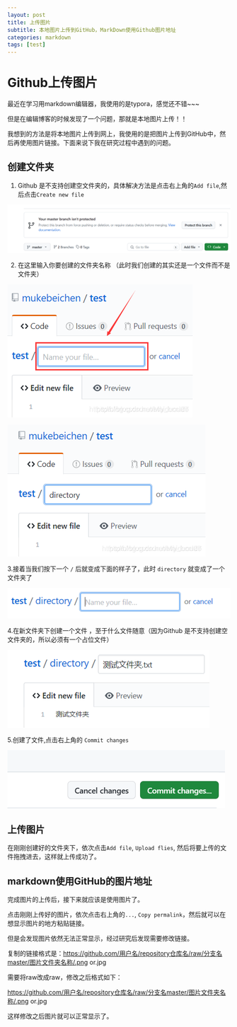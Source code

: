```yaml
---
layout: post
title: 上传图片
subtitle: 本地图片上传到GitHub，MarkDown使用Github图片地址
categories: markdown
tags: [test]
---
```


<h1>Github上传图片</h1>

最近在学习用markdown编辑器，我使用的是typora，感觉还不错~~~

但是在编辑博客的时候发现了一个问题，那就是本地图片上传！！

我想到的方法是将本地图片上传到网上，我使用的是把图片上传到GitHub中，然后再使用图片链接。下面来说下我在研究过程中遇到的问题。

<h2>创建文件夹</h2>

1. Github 是不支持创建空文件夹的，具体解决方法是点击右上角的`Add file`,然后点击`Create new file`

![picture013](https://github.com/shengmocha/shengmocha.github.io/raw/bf6196e7fbb7488518ca34a774ce9f12d361c9a4/assets/images/picture/picture013.png)

2. 在这里输入你要创建的文件夹名称 （此时我们创建的其实还是一个文件而不是文件夹）

![picture014](https://github.com/shengmocha/shengmocha.github.io/raw/bf6196e7fbb7488518ca34a774ce9f12d361c9a4/assets/images/picture/picture014.png)

![picture015](https://github.com/shengmocha/shengmocha.github.io/raw/bf6196e7fbb7488518ca34a774ce9f12d361c9a4/assets/images/picture/picture015.png)

3.接着当我们按下一个 `/` 后就变成下面的样子了，此时 `directory` 就变成了一个文件夹了

![picture016](https://github.com/shengmocha/shengmocha.github.io/raw/bf6196e7fbb7488518ca34a774ce9f12d361c9a4/assets/images/picture/picture016.png)

4.在新文件夹下创建一个文件 ，至于什么文件随意（因为Github 是不支持创建空文件夹的，所以必须有一个占位文件）

![picture017](https://github.com/shengmocha/shengmocha.github.io/raw/bf6196e7fbb7488518ca34a774ce9f12d361c9a4/assets/images/picture/picture017.png)

5.创建了文件,点击右上角的 `Commit changes`

![picture018](https://github.com/shengmocha/shengmocha.github.io/raw/bf6196e7fbb7488518ca34a774ce9f12d361c9a4/assets/images/picture/picture018.png)

<h2>上传图片</h2>

在刚刚创建好的文件夹下，依次点击`Add file`, `Upload flies`, 然后将要上传的文件拖拽进去，这样就上传成功了。

<h2>markdown使用GitHub的图片地址</h2>

完成图片的上传后，接下来就应该是使用图片了。

点击刚刚上传好的图片，依次点击右上角的`...`, `Copy permalink`，然后就可以在想显示图片的地方粘贴链接。

但是会发现图片依然无法正常显示，经过研究后发现需要修改链接。

复制的链接格式是：https://github.com/用户名/repository仓库名/raw/分支名master/图片文件夹名称/.png or.jpg

需要将raw改成raw，修改之后格式如下：

https://github.com/用户名/repository仓库名/raw/分支名master/图片文件夹名称/.png or.jpg

这样修改之后图片就可以正常显示了。
